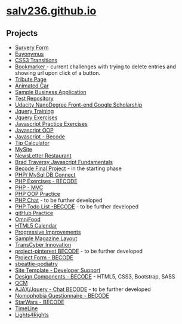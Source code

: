 # [salv236.github.io](https://github.com/salv236/salv236.github.io)

## Projects

* [Survery Form](https://github.com/salv236/survey-form)
* [Euyonymus](https://github.com/salv236/euonymus)
* [CSS3 Transitions](https://github.com/salv236/html-elements-transitions)
* [Bookmarker ](https://github.com/salv236/Bookmarker) -  current challenges with trying to delete entries and showing url upon click of a button.
* [Tribute Page](https://github.com/salv236/tribute-page)
* [Animated Car ](https://github.com/salv236/animated-car)
* [Sample Business Application](https://github.com/salv236/sample-business-application)
* [Test Repository](https://github.com/salv236/test-repository)
* [Udacity NanoDegree Front-end Google Scholarship](https://github.com/salv236/Udacity-Frontend-Scholarship)
* [Jquery Training](https://github.com/salv236/jquery-training)
* [Jquery Exercises](https://github.com/salv236?page=2&tab=repositories)
* [Javascript Practice Exercises](https://github.com/salv236/javascript-practise-exercises)
* [Javascript OOP](https://github.com/salv236/Javascript-OOP)
* [Javascript - Becode](https://github.com/salv236/Javascript)
* [Tip Calculator](https://github.com/salv236/javascript-calculator)
* [MySite](https://github.com/salv236/MySite)
* [NewsLetter Restaurant](https://github.com/salv236/newsletter-restaurant)
* [Brad Traversy Javascript Fundamentals](https://github.com/salv236/BradTraversyJSFundametals)
* [Becode Final Project](https://github.com/salv236/Becode-Final-Project) - in the starting phase
* [PHP/ MySql DB Connect](https://github.com/salv236/mysql-summary)
* [PHP Exercises - BECODE](https://github.com/salv236/BecodeExercisesPHP)
* [PHP - MVC](https://github.com/salv236/mvc-php)
* [PHP OOP Practice](https://github.com/salv236/php-oop-practise)
* [PHP Chat](https://github.com/salv236?page=2&tab=repositories) -  to be further developed
* [PHP Todo List  -BECODE](https://github.com/salv236/ToDoList-PHP) - to be further developed
* [gitHub Practice](https://github.com/salv236/github-practise)
* [OmniFood](https://github.com/salv236/omifood)
* [HTML5 Calendar](https://github.com/salv236/calendar)
* [Progressive Improvements](https://github.com/salv236/progressiveImprovements)
* [Sample Magazine Layout](https://github.com/salv236/sample-magazine-layout)
* [TransCyber Innovation](https://github.com/salv236/transcyber)
* [project-pinterest BECODE](https://github.com/salv236/projet-4-Pinterest) - to be further developed
* [Project Form - BECODE](https://github.com/salv236/projet-1-formulaire)
* [sbeattie-podiatry](https://github.com/salv236/sbeattie-podiatry)
* [Site Template - Developer Support](https://github.com/salv236/site-template-developer-support)
* [Design Components - BECODE](https://github.com/salv236/design-components) - HTML5, CSS3, Bootstrap, SASS
* [QCM](https://github.com/salv236/projet-2-QCM)
* [AJAX/Jquery - Chat BECODE](https://github.com/salv236/Ajax-Jquery-Chat) - to be further developed
* [Nomophobia Questionnaire - BECODE](https://github.com/salv236/nomophobia-questionnaire)
* [StarWars - BECODE](https://github.com/salv236/mysql-summary)
* [TimeLine](https://github.com/salv236/sample-business-application)
* [Lights4Rights](https://github.com/salv236/Lights4Rights)
